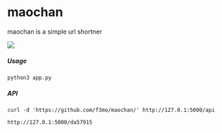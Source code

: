 # maochan


maochan is a simple url shortner



![](https://i.imgur.com/3WNq28S.gif)


##### Usage
```
python3 app.py
```

##### API

```
curl -d 'https://github.com/f3mo/maochan/' http://127.0.1:5000/api

http://127.0.1:5000/da57915

```


